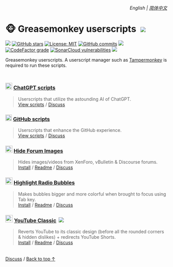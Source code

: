 <div align="right">
    <h6>
        <picture>
            <source type="image/svg+xml" media="(prefers-color-scheme: dark)" srcset="https://cdn.jsdelivr.net/gh/adamlui/userscripts@latest/media/images/icons/earth/white/icon32.svg">
            <img height=14 src="https://cdn.jsdelivr.net/gh/adamlui/userscripts@latest/media/images/icons/earth/black/icon32.svg">
        </picture>
        &nbsp;English |
        <a href="https://github.com/adamlui/userscripts/blob/master/docs/zh-cn#readme">简体中文</a>
    </h6>
</div>

# 🐵 Greasemonkey userscripts &nbsp;[![](https://img.shields.io/twitter/url/http/shields.io.svg?style=social)](https://twitter.com/intent/tweet?text=Just%20discovered%20these%20epic%20userscripts!&url=https://github.com/adamlui/userscripts&hashtags=greasemonkey,userscripts,javascript)

![](https://img.shields.io/badge/Users-200,000+-blue?logo=weightsandbiases&logoColor=white&labelColor=464646&style=for-the-badge)
[![GitHub stars](https://img.shields.io/github/stars/adamlui/userscripts?label=Stars&logo=github&logoColor=white&labelColor=464646&color=af68ff&style=for-the-badge)](https://github.com/adamlui/userscripts/stargazers)
[![License: MIT](https://img.shields.io/badge/License-MIT-orange.svg?logo=internetarchive&logoColor=white&labelColor=464646&style=for-the-badge)](https://github.com/adamlui/userscripts/blob/master/LICENSE.md)
[![GitHub commits](https://img.shields.io/github/commit-activity/m/adamlui/userscripts?label=Commits&logo=github&logoColor=white&labelColor=464646&color=7bb7fc&style=for-the-badge)](https://github.com/adamlui/userscripts/commits)
![](https://img.shields.io/badge/Clones-4.4K/month-869da0?logo=github&logoColor=white&labelColor=464646&style=for-the-badge)
[![CodeFactor grade](https://img.shields.io/codefactor/grade/github/adamlui/userscripts?label=Code+Quality&logo=codefactor&logoColor=white&labelColor=464646&color=b5fc7b&style=for-the-badge)](https://www.codefactor.io/repository/github/adamlui/userscripts)
[![SonarCloud vulnerabilities](https://img.shields.io/badge/dynamic/json?url=https%3A%2F%2Fsonarcloud.io%2Fapi%2Fmeasures%2Fcomponent%3Fcomponent%3Dadamlui_userscripts%26metricKeys%3Dvulnerabilities&query=%24.component.measures.0.value&style=for-the-badge&logo=sonarcloud&logoColor=white&labelColor=464646&label=Vulnerabilities&color=gold)](https://sonarcloud.io/component_measures?metric=new_vulnerabilities&id=adamlui_userscripts)
<img src="https://img.shields.io/badge/jsDelivr_Requests-1,600,000+/month-2bbbd8.svg?logo=jsdelivr&logoColor=white&labelColor=464646&style=for-the-badge">

Greasemonkey userscripts. A userscript manager such as [Tampermonkey](https://www.tampermonkey.net/) is required to run these scripts.

<img height=10px width="100%" src="https://cdn.jsdelivr.net/gh/adamlui/userscripts@latest/media/images/separators/gradient-aqua.png">

### <picture><source media="(prefers-color-scheme: dark)" srcset="https://i.imgur.com/RduASbD.png"><img width=21 src="https://raw.githubusercontent.com/adamlui/userscripts/master/chatgpt/media/icons/openai-favicon64.png"></picture> [ChatGPT scripts](../chatgpt)

> Userscripts that utilize the astounding AI of ChatGPT.
<br>[View scripts](https://github.com/adamlui/userscripts/tree/master/chatgpt) /
[Discuss](https://github.com/adamlui/userscripts/discussions)

### <img width=20 src="https://cdn.jsdelivr.net/gh/adamlui/userscripts@latest/media/images/icons/github/icon32.png"> [GitHub scripts](../github)

> Userscripts that enhance the GitHub experience.
<br>[View scripts](https://github.com/adamlui/userscripts/tree/master/github) /
[Discuss](https://github.com/adamlui/userscripts/discussions)

### <picture><source media="(prefers-color-scheme: dark)" srcset="https://cdn.jsdelivr.net/gh/adamlui/userscripts@latest/hide-forum-images/media/images/icons/private-eye/white/icon32.png"><img width=22 src="https://cdn.jsdelivr.net/gh/adamlui/userscripts@latest/hide-forum-images/media/images/icons/private-eye/black/icon32.png"></picture> [Hide Forum Images](../hide-forum-images)

> Hides images/videos from XenForo, vBulletin & Discourse forums.
<br>[Install](https://greasyfork.org/scripts/12639) /
[Readme](https://github.com/adamlui/userscripts/tree/master/hide-forum-images#readme) /
[Discuss](https://github.com/adamlui/userscripts/discussions)

### <img width=22 src="https://cdn.jsdelivr.net/gh/adamlui/userscripts@latest/highlight-radio-bubbles/media/images/icons/radio-bubble/icon32.png"> [Highlight Radio Bubbles](../highlight-radio-bubbles)

> Makes bubbles bigger and more colorful when brought to focus using Tab key.
<br>[Install](https://greasyfork.org/scripts/26311) /
[Readme](https://github.com/adamlui/userscripts/tree/master/highlight-radio-bubbles#readme) /
[Discuss](https://github.com/adamlui/userscripts/discussions)

### <img src="https://i.imgur.com/9vzrMBf.png" width=23> [YouTube Classic](../youtube-classic) &nbsp;<a href="https://github.com/awesome-scripts/awesome-userscripts#youtube"><img src="https://media.ytclassic.com/images/badges/awesome/mentioned-in/rounded-badge.svg"></a>

> Reverts YouTube to its classic design (before all the rounded corners & hidden dislikes) + redirects YouTube Shorts.
<br>[Install](https://greasyfork.org/scripts/456132) /
[Readme](https://github.com/adamlui/userscripts/tree/master/youtube-classic#readme) /
[Discuss](https://github.com/adamlui/userscripts/discussions)

<img height=6px width="100%" src="https://cdn.jsdelivr.net/gh/adamlui/userscripts@latest/media/images/separators/gradient-aqua.png">

<a href="https://github.com/adamlui/userscripts/discussions">Discuss</a> /
<a href="#english--简体中文">Back to top ↑</a>
